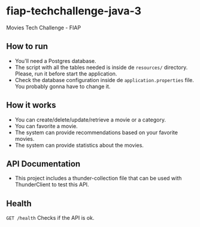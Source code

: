 # fiap-techchallenge-java-3
Movies Tech Challenge - FIAP

## How to run

- You'll need a Postgres database.
- The script with all the tables needed is inside de `resources/` directory. Please, run it before start the application.
- Check the database configuration inside de `application.properties` file. You probably gonna have to change it.

## How it works
- You can create/delete/update/retrieve a movie or a category.
- You can favorite a movie.
- The system can provide recommendations based on your favorite movies.
- The system can provide statistics about the movies.

## API Documentation

- This project includes a thunder-collection file that can be used with ThunderClient to test this API.

## Health

`GET /health`
Checks if the API is ok.
